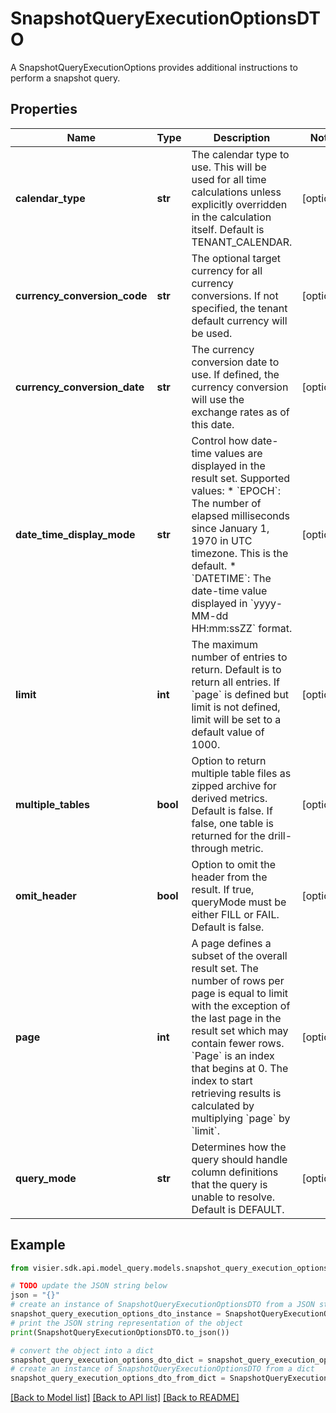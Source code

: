 # SnapshotQueryExecutionOptionsDTO

A SnapshotQueryExecutionOptions provides additional instructions to perform a snapshot query.

## Properties

Name | Type | Description | Notes
------------ | ------------- | ------------- | -------------
**calendar_type** | **str** | The calendar type to use. This will be used for all time calculations unless explicitly overridden in  the calculation itself. Default is TENANT_CALENDAR. | [optional] 
**currency_conversion_code** | **str** | The optional target currency for all currency conversions.  If not specified, the tenant default currency will be used. | [optional] 
**currency_conversion_date** | **str** | The currency conversion date to use. If defined, the currency conversion will use the exchange rates as of this date. | [optional] 
**date_time_display_mode** | **str** | Control how date-time values are displayed in the result set.  Supported values:  * &#x60;EPOCH&#x60;: The number of elapsed milliseconds since January 1, 1970 in UTC timezone. This is the default.  * &#x60;DATETIME&#x60;: The date-time value displayed in &#x60;yyyy-MM-dd HH:mm:ssZZ&#x60; format. | [optional] 
**limit** | **int** | The maximum number of entries to return. Default is to return all entries. If &#x60;page&#x60; is defined but  limit is not defined, limit will be set to a default value of 1000. | [optional] 
**multiple_tables** | **bool** | Option to return multiple table files as zipped archive for derived metrics.  Default is false. If false, one table is returned for the drill-through metric. | [optional] 
**omit_header** | **bool** | Option to omit the header from the result.  If true, queryMode must be either FILL or FAIL.  Default is false. | [optional] 
**page** | **int** | A page defines a subset of the overall result set. The number of rows per page is equal to limit  with the exception of the last page in the result set which may contain fewer rows. &#x60;Page&#x60; is an index  that begins at 0. The index to start retrieving results is calculated by multiplying &#x60;page&#x60; by &#x60;limit&#x60;. | [optional] 
**query_mode** | **str** | Determines how the query should handle column definitions that the query is unable to resolve. Default is DEFAULT. | [optional] 

## Example

```python
from visier.sdk.api.model_query.models.snapshot_query_execution_options_dto import SnapshotQueryExecutionOptionsDTO

# TODO update the JSON string below
json = "{}"
# create an instance of SnapshotQueryExecutionOptionsDTO from a JSON string
snapshot_query_execution_options_dto_instance = SnapshotQueryExecutionOptionsDTO.from_json(json)
# print the JSON string representation of the object
print(SnapshotQueryExecutionOptionsDTO.to_json())

# convert the object into a dict
snapshot_query_execution_options_dto_dict = snapshot_query_execution_options_dto_instance.to_dict()
# create an instance of SnapshotQueryExecutionOptionsDTO from a dict
snapshot_query_execution_options_dto_from_dict = SnapshotQueryExecutionOptionsDTO.from_dict(snapshot_query_execution_options_dto_dict)
```
[[Back to Model list]](../README.md#documentation-for-models) [[Back to API list]](../README.md#documentation-for-api-endpoints) [[Back to README]](../README.md)


